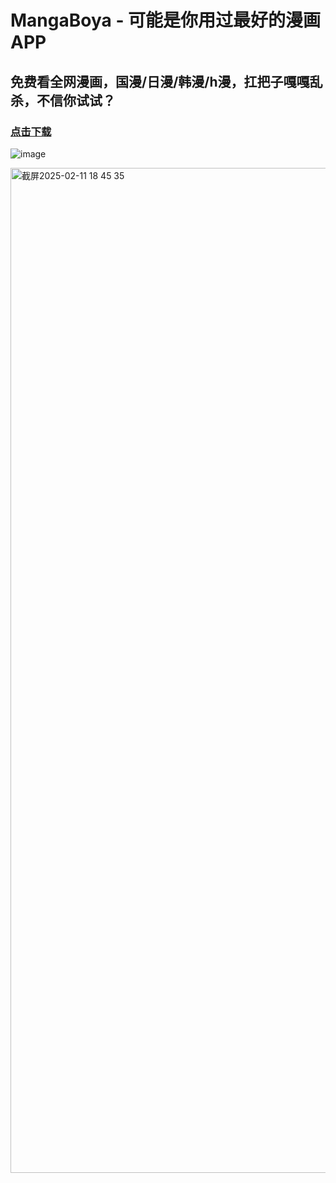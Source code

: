 # MangaBoya - 可能是你用过最好的漫画APP
## 免费看全网漫画，国漫/日漫/韩漫/h漫，扛把子嘎嘎乱杀，不信你试试？

### [点击下载](https://github.com/MangaBoya/mangaboya-nsfw/releases)


![image](https://github.com/user-attachments/assets/a9077cd2-e59a-425b-9bc6-27eb4fcbdf05)


<img width="1608" alt="截屏2025-02-11 18 45 35" src="https://github.com/user-attachments/assets/5ca27a7b-7290-4d6d-aa8e-35f0a51b5af6" />
